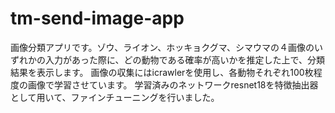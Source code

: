 # tm-send-image-app
画像分類アプリです。ゾウ、ライオン、ホッキョクグマ、シマウマの４画像のいずれかの入力があった際に、どの動物である確率が高いかを推定した上で、分類結果を表示します。
画像の収集にはicrawlerを使用し、各動物それぞれ100枚程度の画像で学習させています。
学習済みのネットワークresnet18を特徴抽出器として用いて、ファインチューニングを行いました。
